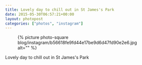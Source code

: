 ```yaml
---
title: Lovely day to chill out in St James's Park
date: 2015-05-30T06:57:21+00:00
layout: photopost
categories: ["photos", "instagram"]
---
```


<figure class="photo photo--square">
  {% picture photo-square blog/instagram/b56618fe9fd44e17be9d6d47fd90e2e6.jpg alt="" %}
</figure>

Lovely day to chill out in St James's Park

